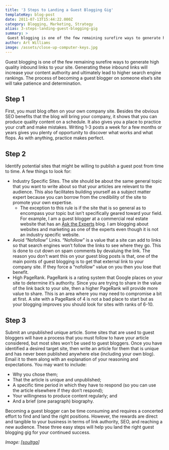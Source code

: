 ```yaml
---
title: '3 Steps to Landing a Guest Blogging Gig'
templateKey: blog-post
date: 2011-07-13T15:44:22.000Z
category: Blogging, Marketing, Strategy
alias: 3-steps-landing-guest-blogging-gig
summary: > 
 Guest blogging is one of the few remaining surefire ways to generate high quality inbound links to your site. Generating these inbound links will increase your content authority and ultimately lead to higher search engine rankings. The process of becoming a guest blogger on someone else’s site will take patience and determination.
author: Art Williams
image: /assets/close-up-computer-keys.jpg
---
```


Guest blogging is one of the few remaining surefire ways to generate high quality inbound links to your site. Generating these inbound links will increase your content authority and ultimately lead to higher search engine rankings. The process of becoming a guest blogger on someone else’s site will take patience and determination.

Step 1
------

First, you must blog often on your own company site. Besides the obvious SEO benefits that the blog will bring your company, it shows that you can produce quality content on a schedule. It also gives you a place to practice your craft and make mistakes. Writing 1-3 posts a week for a few months or years gives you plenty of opportunity to discover what works and what flops. As with anything, practice makes perfect.

Step 2
------

Identify potential sites that might be willing to publish a guest post from time to time. A few things to look for:

*   Industry Specific Sites. The site should be about the same general topic that you want to write about so that your articles are relevant to the audience. This also facilitates building yourself as a subject matter expert because you can borrow from the credibility of the site to promote your own expertise.
    *   The exception to this rule is if the site that is so general as to encompass your topic but isn’t specifically geared toward your field. For example, I am a guest blogger at a commercial real estate website that has an [Ask the Experts](http://www.kwcommercialsa.com/ask-the-experts/) blog. I am blogging about websites and marketing as one of the experts even though it is not an industry specific website.
*   Avoid “Nofollow” Links. “Nofollow” is a value that a site can add to links so that search engines won’t follow the links to see where they go. This is done to cut down on spam comments by devaluing the link. The reason you don’t want this on your guest blog posts is that, one of the main points of guest blogging is to get that external link to your company site. If they force a “nofollow” value on you then you lose that benefit.
*   High PageRank. PageRank is a rating system that Google places on your site to determine it’s authority. Since you are trying to share in the value of the link back to your site, then a higher PageRank will provide more value to share. This is an area where you may need to compromise a bit at first. A site with a PageRank of 4 is not a bad place to start but as your blogging improves you should look for sites with ranks of 6-10.

Step 3
------

Submit an unpublished unique article. Some sites that are used to guest bloggers will have a process that you must follow to have your article considered, but most sites won’t be used to guest bloggers. Once you have identified a desired target site, then write an article for them that is unique and has never been published anywhere else (including your own blog). Email it to them along with an explanation of your reasoning and expectations. You may want to include:

*   Why you chose them;
*   That the article is unique and unpublished;
*   A specific time period in which they have to respond (so you can use the article elsewhere if they don’t respond);
*   Your willingness to produce content regularly; and
*   And a brief (one paragraph) biography.

Becoming a guest blogger can be time consuming and requires a concerted effort to find and land the right positions. However, the rewards are direct and tangible to your business in terms of link authority, SEO, and reaching a new audience. These three easy steps will help you land the right guest blogging gig for your continued success.

_Image: \[[soultga](http://www.freeimages.com/photographer/soultga-52406)\]_